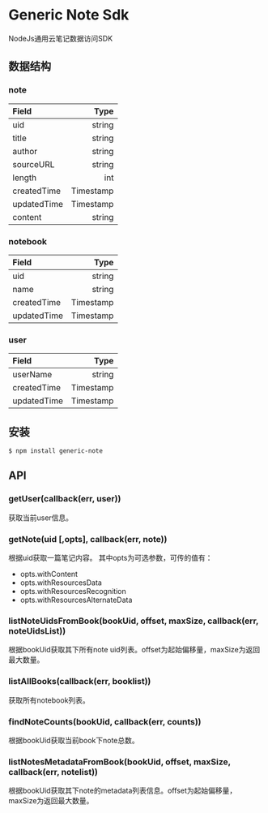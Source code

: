 # Generic Note Sdk

NodeJs通用云笔记数据访问SDK


## 数据结构

### note

| Field       |    Type  |
| :--------   | --------:|
| uid         |   string |
| title       |   string |
| author      |   string |
| sourceURL   |   string |
| length      |      int |
| createdTime | Timestamp|
| updatedTime | Timestamp|
| content     |   string |



### notebook

| Field       |    Type  |
| :--------   | --------:|
| uid         |   string |
| name        |   string |
| createdTime | Timestamp|
| updatedTime | Timestamp|



### user

| Field       |    Type  |
| :--------   | --------:|
| userName    |   string |
| createdTime | Timestamp|
| updatedTime | Timestamp|



## 安装

```
$ npm install generic-note
```

## API

### getUser(callback(err, user))

  获取当前user信息。


### getNote(uid [,opts], callback(err, note))

  根据uid获取一篇笔记内容。
  其中opts为可选参数，可传的值有：

  * opts.withContent
  * opts.withResourcesData
  * opts.withResourcesRecognition
  * opts.withResourcesAlternateData


### listNoteUidsFromBook(bookUid, offset, maxSize, callback(err, noteUidsList))

  根据bookUid获取其下所有note uid列表。offset为起始偏移量，maxSize为返回最大数量。


### listAllBooks(callback(err, booklist))

  获取所有notebook列表。


### findNoteCounts(bookUid, callback(err, counts))

  根据bookUid获取当前book下note总数。


### listNotesMetadataFromBook(bookUid, offset, maxSize, callback(err, notelist))

  根据bookUid获取其下note的metadata列表信息。offset为起始偏移量，maxSize为返回最大数量。
